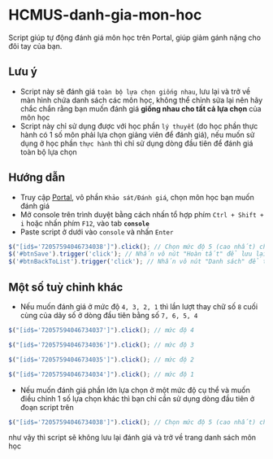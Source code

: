 # HCMUS-danh-gia-mon-hoc
Script giúp tự động đánh giá môn học trên Portal, giúp giảm gánh nặng cho đôi tay của bạn.

## Lưu ý
   - Script này sẽ đánh giá `toàn bộ lựa chọn giống nhau`, lưu lại và trở về màn hình chứa danh sách các môn học, không thể chỉnh sửa lại nên hãy chắc chắn rằng bạn muốn đánh giá **giống nhau cho tất cả lựa chọn** của môn học
   - Script này chỉ sử dụng được với học phần `lý thuyết` (do học phần thực hành có 1 số môn phải lựa chọn giảng viên để đánh giá), nếu muốn sử dụng ở học phần `thực hành` thì chỉ sử dụng dòng đầu tiên để đánh giá toàn bộ lựa chọn 

## Hướng dẫn
- Truy cập [Portal](http://portal.hcmus.edu.vn/
), vô phần `Khảo sát/Đánh giá`, chọn môn học bạn muốn đánh giá
- Mở console trên trình duyệt bằng cách nhấn tổ hợp phím `Ctrl + Shift + i` hoặc nhấn phím `F12`, vào tab **`console`**
- Paste script ở dưới vào `console` và nhấn `Enter`
```js
$("[id$='72057594046734038']").click(); // Chọn mức độ 5 (cao nhất) cho tất cả lựa chọn có ở môn học
$('#btnSave').trigger('click'); // Nhấn vô nút "Hoàn tất" để lưu lại đánh giá
$('#btnBackToList').trigger('click'); // Nhấn vô nút "Danh sách" để trở về trang chứa danh sách môn học
```

## Một số tuỳ chỉnh khác
- Nếu muốn đánh giá ở mức độ `4, 3, 2, 1` thì lần lượt thay chữ số `8` cuối cùng của dãy số ở dòng đầu tiên bằng số `7, 6, 5, 4`
```js    
$("[id$='72057594046734037']").click(); // mức độ 4

$("[id$='72057594046734036']").click(); // mức độ 3

$("[id$='72057594046734035']").click(); // mức độ 2

$("[id$='72057594046734034']").click(); // mức độ 1
```

- Nếu muốn đánh giá phần lớn lựa chọn ở một mức độ cụ thể và muốn điều chỉnh 1 số lựa chọn khác thì bạn chỉ cần sử dụng dòng đầu tiên ở đoạn script trên 
```js 
$("[id$='72057594046734038']").click(); // Chọn mức độ 5 (cao nhất) cho tất cả lựa chọn có ở môn học
```
như vậy thì script sẽ không lưu lại đánh giá và trở về trang danh sách môn học
